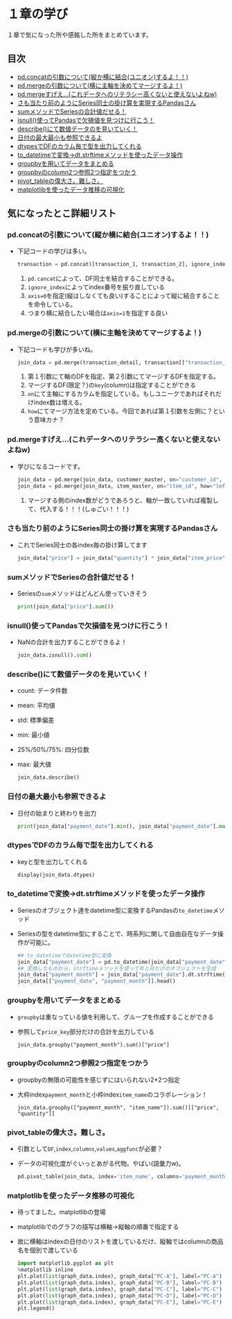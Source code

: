# １章の学び
１章で気になった所や感銘した所をまとめています。

## 目次
- [pd.concatの引数について(縦か横に結合(ユニオン)するよ！！)](#pdconcatの引数について縦か横に結合ユニオンするよ)
- [pd.mergeの引数について(横に主軸を決めてマージするよ！)](#pdmergeの引数について横に主軸を決めてマージするよ)
- [pd.mergeすげえ…(これデータへのリテラシー高くないと使えないよねw)](#pdmergeすげえこれデータへのリテラシー高くないと使えないよねw)
- [さも当たり前のようにSeries同士の掛け算を実現するPandasさん](#さも当たり前のようにSeries同士の掛け算を実現するPandasさん)
- [sumメソッドでSeriesの合計値だせる！](#sumメソッドでSeriesの合計値だせる)
- [isnull()使ってPandasで欠損値を見つけに行こう！](#isnull使ってPandasで欠損値を見つけに行こう)
- [describe()にて数値データのを見いていく！](#describeにて数値データのを見いていく)
- [日付の最大最小も参照できるよ](#日付の最大最小も参照できるよ)
- [dtypesでDFのカラム毎で型を出力してくれる](#dtypesでDFのカラム毎で型を出力してくれる)
- [to_datetimeで変換→dt.strftimeメソッドを使ったデータ操作](#to_datetimeで変換dtstrftimeメソッドを使ったデータ操作)
- [groupbyを用いてデータをまとめる](#groupbyを用いてデータをまとめる)
- [groupbyのcolumn2つ参照2つ指定をつかう](#groupbyのcolumn2つ参照2つ指定をつかう)
- [pivot_tableの偉大さ。難しさ。](#pivot_tableの偉大さ難しさ)
- [matplotlibを使ったデータ推移の可視化](#matplotlibを使ったデータ推移の可視化)

## 気になったとこ詳細リスト

### pd.concatの引数について(縦か横に結合(ユニオン)するよ！！)
- 下記コードの学びは多い。

    ```python:jupyter.py
    transaction = pd.concat([transaction_1, transaction_2], ignore_index=True, axis=0)
    ```

    1. `pd.cancat`によって、DF同士を結合することができる。
    2. `ignore_index`によってindex番号を振り直している
    3. `axis=0`を指定(縦はしなくても良い)することによって縦に結合することを命令している。
    4. つまり横に結合したい場合は`axis=1`を指定する良い

### pd.mergeの引数について(横に主軸を決めてマージするよ！)
- 下記コードも学びが多いね。

    ```python:jupyter.py
    join_data = pd.merge(transaction_detail, transaction[["transaction_id", "payment_date", "customer_id"]], on="transaction_id", how="left")
    ```

    1. 第１引数にて軸のDFを指定、第２引数にてマージするDFを指定する。
    2. マージするDF(限定？)の`key`(column)は指定することができる
    3. `on`にて主軸にするカラムを指定している。もしユニークであればそれだけindex数は増える。
    4. `how`にてマージ方法を定めている。今回であれば第１引数を左側に？という意味カナ？

### pd.mergeすげえ…(これデータへのリテラシー高くないと使えないよねw)
- 学びになるコードです。

    ```python:jupyter.py
    join_data = pd.merge(join_data, customer_master, on="customer_id", how="left")
    join_data = pd.merge(join_data, item_master, on="item_id", how="left")
    ```

    1. マージする側のindex数がどうであろうと、軸が一致していれば複製して、代入する！！！(しゅごい！！！)

### さも当たり前のようにSeries同士の掛け算を実現するPandasさん
- これでSeries同士の各index毎の掛け算してます

    ```python:jupyter.py
    join_data["price"] = join_data["quantity"] * join_data["item_price"]
    ```

### sumメソッドでSeriesの合計値だせる！
- Seriesの`sum`メソッドはどんどん使っていきそう

    ```python:jupyter.py
    print(join_data["price"].sum())
    ```

### isnull()使ってPandasで欠損値を見つけに行こう！
- NaNの合計を出力することができるよ！

    ```python:jupyter.py
    join_data.isnull().sum()
    ```

### describe()にて数値データのを見いていく！
- count: データ件数
- mean: 平均値
- std: 標準偏差
- min: 最小値
- 25%/50%/75%: 四分位数
- max: 最大値

    ```python:jupyter.py
    join_data.describe()
    ```

### 日付の最大最小も参照できるよ
- 日付の始まりと終わりを出力
    ```python:jupyter.py
    print(join_data["payment_date"].min(), join_data["payment_date"].max())
    ```

### dtypesでDFのカラム毎で型を出力してくれる
- keyと型を出力してくれる

    ```python:jupyter.py
    display(join_data.dtypes)
    ```

### to_datetimeで変換→dt.strftimeメソッドを使ったデータ操作
- Seriesのオブジェクト達をdatetime型に変換するPandasの`to_datetime`メソッド
- Seriesの型をdatetime型にすることで、時系列に関して自由自在なデータ操作が可能に。

    ```python:jupyter.py
    ## to_datetimeでdatetime型に変換
    join_data["payment_date"] = pd.to_datetime(join_data["payment_date"])
    ## 変換したものから、strftimeメソッドを使って年と月だけのオブジェクトを生成
    join_data["payment_month"] = join_data["payment_date"].dt.strftime("%Y%m")
    join_data[["payment_date", "payment_month"]].head()
    ```

### groupbyを用いてデータをまとめる
- `groupby`は重なっている値を利用して、グループを作成することができる
- 参照して`price_key`部分だけの合計を出力している

    ```python:jupyter
    join_data.groupby("payment_month").sum()["price"]
    ```

### groupbyのcolumn2つ参照2つ指定をつかう
- groupbyの無限の可能性を感じずにはいられない2*2つ指定
- 大枠index`payment_month`と小枠index`item_name`のコラボレーション！

    ```python:jupyter
    join_data.groupby(["payment_month", "item_name"]).sum()[["price", "quantity"]]
    ```

### pivot_tableの偉大さ。難しさ。
- 引数として`DF`,`index`,`columns`,`values`,`aggfunc`が必要？
- データの可視化度がぐいっとあがる代物。やばい(語彙力w)。

    ```python:jupyter.py
    pd.pivot_table(join_data, index='item_name', columns='payment_month', values=['price', 'quantity'], aggfunc='sum')
    ```

### matplotlibを使ったデータ推移の可視化
- 待ってました。matplotlibの登場
- matplotlibでのグラフの描写は横軸→縦軸の順番で指定する
- 故に横軸はindexの日付のリストを渡しているだけ、縦軸ではcolumnの商品名を個別で渡している

    ```python:jupyter.py
    import matplotlib.pyplot as plt
    %matplotlib inline
    plt.plot(list(graph_data.index), graph_data["PC-A"], label="PC-A")
    plt.plot(list(graph_data.index), graph_data["PC-B"], label="PC-B")
    plt.plot(list(graph_data.index), graph_data["PC-C"], label="PC-C")
    plt.plot(list(graph_data.index), graph_data["PC-D"], label="PC-D")
    plt.plot(list(graph_data.index), graph_data["PC-E"], label="PC-E")
    plt.legend()
    ```
